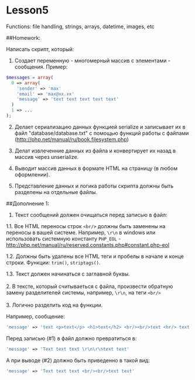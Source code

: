 # Lesson5
Functions: file handling, strings, arrays, datetime, images, etc

##Homework:

Написать скрипт, который:

1. Создает переменную - многомерный массив с элементами - сообщения. Пример:
```php
$messages = array(
  0 => array(
    'sender' => 'max'
    'email' => 'max@xx.xx'
    'message' => 'text text text text text'
  )
  1 => ...
);
```
2. Делает сериализацию данных функцией serialize и записывает их в файл "database/database.txt" с помощью функций работы с файлами (http://php.net/manual/ru/book.filesystem.php)

3. Делат извлеченние данных из файла и конвертирует их назад в массив через unserialize.

4. Выводит массив данных в формате HTML на страницу (в любом оформлении).

5. Представление данных и логика работы скрипта должны быть разделены на отдельные файлы.

##Дополнение 1:
1. Текст сообщений должен очищаться перед записью в файл: 

1.1. Все HTML переносы строк ```<br/>``` должны быть заменены на переносы в вашей системе. Например, ```\r\n``` в windows или использовать системную константу ```PHP_EOL``` - http://php.net/manual/ru/reserved.constants.php#constant.php-eol 

1.2. Должны быть удалены все HTML теги и пробелы в начале и конце строки. Функции: ```trim()```, ```striptags()```.

1.3. Текст должен начинаться с заглавной буквы.
<br/><br/>
2. В тексте, который считываеться с файла, произвести обратную замену разделителей системы, например, ```\r\n```, на теги ```<br/>```
<br/><br/>
3. Логично разделить код на функции.

Например, сообщение:
```php
'message' => 'text <p>text</p> <h1>text</h2> <br/><br/>text <hr/> text'
```
Перед записью (#1) в файл должно превратиться в:
```php
'message' => 'Text text text \r\n\r\ntext text'
```
А при выводе (#2) должно быть приведенно в такой вид:
```php
'message' => 'Text text text <br/><br/>text text'
```
